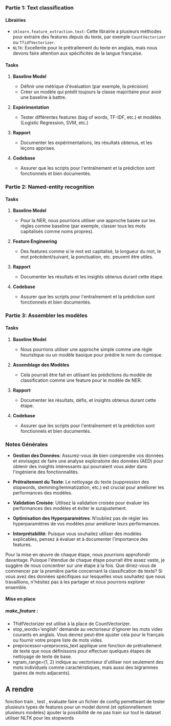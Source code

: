 ### Partie 1: Text classification

#### Librairies
- `sklearn.feature_extraction.text`: Cette librairie a plusieurs méthodes pour extraire des features depuis du texte, par exemple `CountVectorizer` ou `TfidfVectorizer`.
- `NLTK`: Excellente pour le prétraitement du texte en anglais, mais nous devons faire attention aux spécificités de la langue française.

#### Tasks
1. **Baseline Model**
   - Définir une métrique d'évaluation (par exemple, la précision)
   - Créer un modèle qui prédit toujours la classe majoritaire pour avoir une baseline à battre.

2. **Expérimentation**
   - Tester différentes features (bag of words, TF-IDF, etc.) et modèles (Logistic Regression, SVM, etc.)
   
3. **Rapport**
   - Documenter les expérimentations, les résultats obtenus, et les leçons apprises.
   
4. **Codebase**
   - Assurer que les scripts pour l'entraînement et la prédiction sont fonctionnels et bien documentés.
   
### Partie 2: Named-entity recognition

#### Tasks
1. **Baseline Model**
   - Pour la NER, nous pourrions utiliser une approche basée sur les règles comme baseline (par exemple, classer tous les mots capitalisés comme noms propres).

2. **Feature Engineering**
   - Des features comme si le mot est capitalisé, la longueur du mot, le mot précédent/suivant, la ponctuation, etc. peuvent être utiles.
   
3. **Rapport**
   - Documenter les résultats et les insights obtenus durant cette étape.

4. **Codebase**
   - Assurer que les scripts pour l'entraînement et la prédiction sont fonctionnels et bien documentés.
   
### Partie 3: Assembler les modèles

#### Tasks
1. **Baseline Model**
   - Nous pourrions utiliser une approche simple comme une règle heuristique ou un modèle basique pour prédire le nom du comique.

2. **Assemblage des Modèles**
   - Cela pourrait être fait en utilisant les prédictions du modèle de classification comme une feature pour le modèle de NER.
   
3. **Rapport**
   - Documenter les résultats, défis, et insights obtenus durant cette étape.

4. **Codebase**
   - Assurer que les scripts pour l'entraînement et la prédiction sont fonctionnels et bien documentés.

### Notes Générales

- **Gestion des Données**: Assurez-vous de bien comprendre vos données et envisagez de faire une analyse exploratoire des données (AED) pour obtenir des insights intéressants qui pourraient vous aider dans l'ingénierie des fonctionnalités.
  
- **Prétraitement du Texte**: Le nettoyage du texte (suppression des stopwords, stemming/lemmatization, etc.) est crucial pour améliorer les performances des modèles.

- **Validation Croisée**: Utilisez la validation croisée pour évaluer les performances des modèles et éviter le surajustement.

- **Optimisation des Hyperparamètres**: N’oubliez pas de régler les hyperparamètres de vos modèles pour améliorer leurs performances.

- **Interprétabilité**: Puisque vous souhaitez utiliser des modèles explicables, pensez à évaluer et à documenter l'importance des features.

Pour la mise en œuvre de chaque étape, nous pourrions approfondir davantage. Puisque l'étendue de chaque étape pourrait être assez vaste, je suggère de nous concentrer sur une étape à la fois. Que diriez-vous de commencer par la première partie concernant la classification de texte? Si vous avez des données spécifiques sur lesquelles vous souhaitez que nous travaillions, n'hésitez pas à les partager et nous pourrons explorer ensemble.


#### Mise en place
##### make_feature :

- TfidfVectorizer est utilisé à la place de CountVectorizer.
- stop_words='english' demande au vectoriseur d'ignorer les mots vides courants en anglais. Vous devrez peut-être ajuster cela pour le français ou fournir votre propre liste de mots vides.
- preprocessor=preprocess_text applique une fonction de prétraitement de texte que nous définissons pour effectuer quelques étapes de nettoyage de texte de base.
- ngram_range=(1, 2) indique au vectoriseur d'utiliser non seulement des mots individuels comme caractéristiques, mais aussi des bigrammes (paires de mots adjacents).



## A rendre
fonction train , test , evaluate
faire un fichier de config pemetteant de tester plusieurs types de features pour un model donné (et optionnellement plusieurs modeles)
ajouter la possibilité de ne pas train sur tout le dataset
utiliser NLTK pour les stopwords